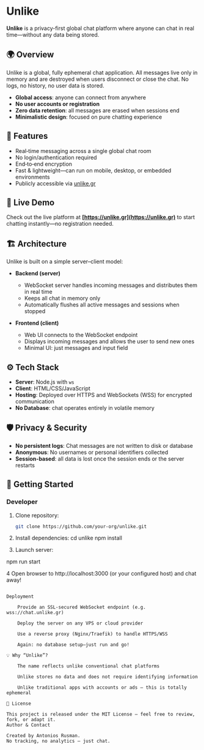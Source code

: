 # Unlike

**Unlike** is a privacy-first global chat platform where anyone can chat in real time—without any data being stored.

## 🌍 Overview

Unlike is a global, fully ephemeral chat application. All messages live only in memory and are destroyed when users disconnect or close the chat. No logs, no history, no user data is stored.

- **Global access**: anyone can connect from anywhere
- **No user accounts or registration**
- **Zero data retention**: all messages are erased when sessions end
- **Minimalistic design**: focused on pure chatting experience

## 🚀 Features

- Real‑time messaging across a single global chat room
- No login/authentication required
- End‑to‑end encryption
- Fast & lightweight—can run on mobile, desktop, or embedded environments
- Publicly accessible via [unlike.gr](https://unlike.gr)

## 🔗 Live Demo

Check out the live platform at **[https://unlike.gr](https://unlike.gr)** to start chatting instantly—no registration needed.

## 🏗 Architecture

Unlike is built on a simple server–client model:

- **Backend (server)**  
  - WebSocket server handles incoming messages and distributes them in real time  
  - Keeps all chat in memory only  
  - Automatically flushes all active messages and sessions when stopped

- **Frontend (client)**  
  - Web UI connects to the WebSocket endpoint  
  - Displays incoming messages and allows the user to send new ones  
  - Minimal UI: just messages and input field

## ⚙️ Tech Stack

- **Server**: Node.js with `ws`
- **Client**: HTML/CSS/JavaScript
- **Hosting**: Deployed over HTTPS and WebSockets (WSS) for encrypted communication
- **No Database**: chat operates entirely in volatile memory

## 🛡 Privacy & Security

- **No persistent logs**: Chat messages are not written to disk or database
- **Anonymous**: No usernames or personal identifiers collected
- **Session-based**: all data is lost once the session ends or the server restarts

## 🚀 Getting Started

### Developer

1. Clone repository:  
   ```bash
   git clone https://github.com/your‑org/unlike.git

2. Install dependencies:
  cd unlike
  npm install

3. Launch server:

  npm run start

4
    Open browser to http://localhost:3000 (or your configured host) and chat away!
```

Deployment

    Provide an SSL-secured WebSocket endpoint (e.g. wss://chat.unlike.gr)

    Deploy the server on any VPS or cloud provider

    Use a reverse proxy (Nginx/Traefik) to handle HTTPS/WSS

    Again: no database setup—just run and go!

💡 Why “Unlike”?

    The name reflects unlike conventional chat platforms

    Unlike stores no data and does not require identifying information

    Unlike traditional apps with accounts or ads — this is totally ephemeral

📄 License

This project is released under the MIT License — feel free to review, fork, or adapt it.
Author & Contact

Created by Antonios Rusman.
No tracking, no analytics — just chat.
  
